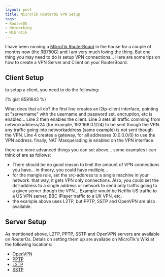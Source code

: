 ```yaml
---
layout: post
title: MicroTik RouterOS VPN Setup
tags:
- RouterOS
- Networking
- Mikrotik
---
```

I have been running a [MikroTik RouterBoard][1] in the house for a couple of months now (the [RB750G][2]) and I am very much loving the thing. But one thing you may need to do is setup VPN connections... Here are some tips on how to create a VPN Server and Client on your RouterBoard.

Client Setup
------------

to setup a client, you need to do the following:

{% gist 8581643 %}

What does that all do? the first line creates an l2tp-client interface, pointing at "servername" with the username and password set. encruption, etc is enabled... Line 2 then enables the client. Line 3 sets all traffic comming from networkaddress/24 (for example, 192.168.0.1/24) to be sent though the VPN. any traffic going into networkaddress (same example) is not sent though the VPN. Line 4 creates a gateway, for all addresses (0.0.0.0/0) to use the VPN address. finally, NAT Masquerading is enabled on the VPN interface.

there are more advanced things you can set above... some examples i can think of are as follows:


* There should be no good reason to limit the amount of VPN connections you have... in theory, you could have multiple...
* for the mangle rule, set the src-address to a single machine in your network. that way, it gets VPN only connections. Also, you could set the dst-address to a single address or network to send only traffic going to a given server though the VPN... Example would be Netflix US traffic to a US VPN server, BBC iPlayer traffic to a UK VPN, etc.
* the example above uses L2TP, but PPTP, SSTP and OpenVPN are also available.


Server Setup
-------------
As mentioned above, L2TP, PPTP, SSTP and OpenVPN servers are available on RouterOs. Detals on setting them up are availabe on MicroTik's Wiki at the following locations:

* [OpenVPN][3]
* [PPTP][4]
* [L2TP][5]
* [SSTP][6]

[1]:http://www.routerboard.com
[2]:http://www.routerboard.com/RB750G
[3]:http://wiki.mikrotik.com/wiki/Manual:Interface/OVPN
[4]:http://wiki.mikrotik.com/wiki/Manual:Interface/PPTP
[5]:http://wiki.mikrotik.com/wiki/Manual:Interface/L2TP
[6]:http://wiki.mikrotik.com/wiki/Manual:Interface/SSTP
